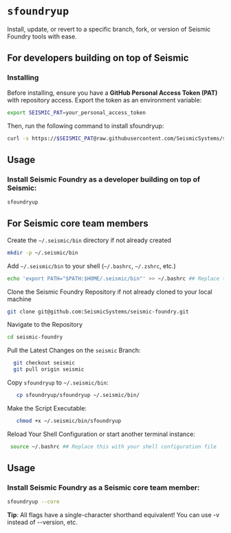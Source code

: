 # `sfoundryup`
Install, update, or revert to a specific branch, fork, or version of Seismic Foundry tools with ease.
## For developers building on top of Seismic
### Installing
Before installing, ensure you have a **GitHub Personal Access Token (PAT)** with repository access. Export the token as an environment variable:
```bash
export SEISMIC_PAT=your_personal_access_token
```
Then, run the following command to install sfoundryup:
```bash
curl -s https://$SEISMIC_PAT@raw.githubusercontent.com/SeismicSystems/seismic-foundry/seismic/sfoundryup | bash
```
## Usage
### Install Seismic Foundry as a developer building on top of Seismic:
```bash
sfoundryup
```

## For Seismic core team members
Create the `~/.seismic/bin` directory if not already created
```bash
mkdir -p ~/.seismic/bin
```
Add `~/.seismic/bin` to your shell (`~/.bashrc`, `~/.zshrc`, etc.)
```bash
echo 'export PATH="$PATH:$HOME/.seismic/bin"' >> ~/.bashrc ## Replace this with your shell configuration file
```
Clone the Seismic Foundry Repository if not already cloned to your local machine
```bash
git clone git@github.com:SeismicSystems/seismic-foundry.git
```
Navigate to the Repository
```bash
cd seismic-foundry
```
Pull the Latest Changes on the `seismic` Branch:
```bash
  git checkout seismic
  git pull origin seismic
```
Copy `sfoundryup` to `~/.seismic/bin`:
```bash
   cp sfoundryup/sfoundryup ~/.seismic/bin/
```
Make the Script Executable:
```bash
   chmod +x ~/.seismic/bin/sfoundryup
```
Reload Your Shell Configuration or start another terminal instance:
```bash
 source ~/.bashrc ## Replace this with your shell configuration file
 ```
## Usage
### Install Seismic Foundry as a Seismic core team member:
```bash
sfoundryup --core
```
**Tip**: All flags have a single-character shorthand equivalent! You can use -v instead of --version, etc.

